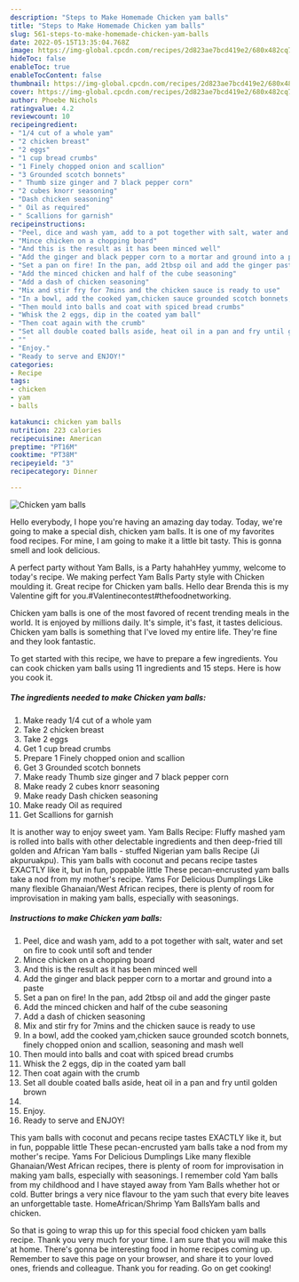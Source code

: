 ```yaml
---
description: "Steps to Make Homemade Chicken yam balls"
title: "Steps to Make Homemade Chicken yam balls"
slug: 561-steps-to-make-homemade-chicken-yam-balls
date: 2022-05-15T13:35:04.768Z
image: https://img-global.cpcdn.com/recipes/2d823ae7bcd419e2/680x482cq70/chicken-yam-balls-recipe-main-photo.jpg
hideToc: false
enableToc: true
enableTocContent: false
thumbnail: https://img-global.cpcdn.com/recipes/2d823ae7bcd419e2/680x482cq70/chicken-yam-balls-recipe-main-photo.jpg
cover: https://img-global.cpcdn.com/recipes/2d823ae7bcd419e2/680x482cq70/chicken-yam-balls-recipe-main-photo.jpg
author: Phoebe Nichols
ratingvalue: 4.2
reviewcount: 10
recipeingredient:
- "1/4 cut of a whole yam"
- "2 chicken breast"
- "2 eggs"
- "1 cup bread crumbs"
- "1 Finely chopped onion and scallion"
- "3 Grounded scotch bonnets"
- " Thumb size ginger and 7 black pepper corn"
- "2 cubes knorr seasoning"
- "Dash chicken seasoning"
- " Oil as required"
- " Scallions for garnish"
recipeinstructions:
- "Peel, dice and wash yam, add to a pot together with salt, water and set on fire to cook until soft and tender"
- "Mince chicken on a chopping board"
- "And this is the result as it has been minced well"
- "Add the ginger and black pepper corn to a mortar and ground into a paste"
- "Set a pan on fire! In the pan, add 2tbsp oil and add the ginger paste"
- "Add the minced chicken and half of the cube seasoning"
- "Add a dash of chicken seasoning"
- "Mix and stir fry for 7mins and the chicken sauce is ready to use"
- "In a bowl, add the cooked yam,chicken sauce grounded scotch bonnets, finely chopped onion and scallion, seasoning and mash well"
- "Then mould into balls and coat with spiced bread crumbs"
- "Whisk the 2 eggs, dip in the coated yam ball"
- "Then coat again with the crumb"
- "Set all double coated balls aside, heat oil in a pan and fry until golden brown"
- ""
- "Enjoy."
- "Ready to serve and ENJOY!"
categories:
- Recipe
tags:
- chicken
- yam
- balls

katakunci: chicken yam balls 
nutrition: 223 calories
recipecuisine: American
preptime: "PT16M"
cooktime: "PT38M"
recipeyield: "3"
recipecategory: Dinner

---
```



![Chicken yam balls](https://img-global.cpcdn.com/recipes/2d823ae7bcd419e2/680x482cq70/chicken-yam-balls-recipe-main-photo.jpg)

Hello everybody, I hope you're having an amazing day today. Today, we're going to make a special dish, chicken yam balls. It is one of my favorites food recipes. For mine, I am going to make it a little bit tasty. This is gonna smell and look delicious.

A perfect party without Yam Balls, is a Party hahahHey yummy, welcome to today&#39;s recipe. We making perfect Yam Balls Party style with Chicken moulding it. Great recipe for Chicken yam balls. Hello dear Brenda this is my Valentine gift for you.#Valentinecontest#thefoodnetworking.

Chicken yam balls is one of the most favored of recent trending meals in the world. It is enjoyed by millions daily. It's simple, it's fast, it tastes delicious. Chicken yam balls is something that I've loved my entire life. They're fine and they look fantastic.


To get started with this recipe, we have to prepare a few ingredients. You can cook chicken yam balls using 11 ingredients and 15 steps. Here is how you cook it.

<!--inarticleads1-->

##### The ingredients needed to make Chicken yam balls:

1. Make ready 1/4 cut of a whole yam
1. Take 2 chicken breast
1. Take 2 eggs
1. Get 1 cup bread crumbs
1. Prepare 1 Finely chopped onion and scallion
1. Get 3 Grounded scotch bonnets
1. Make ready  Thumb size ginger and 7 black pepper corn
1. Make ready 2 cubes knorr seasoning
1. Make ready Dash chicken seasoning
1. Make ready  Oil as required
1. Get  Scallions for garnish


It is another way to enjoy sweet yam. Yam Balls Recipe: Fluffy mashed yam is rolled into balls with other delectable ingredients and then deep-fried till golden and African Yam balls - stuffed Nigerian yam balls Recipe (Ji akpuruakpu). This yam balls with coconut and pecans recipe tastes EXACTLY like it, but in fun, poppable little These pecan-encrusted yam balls take a nod from my mother&#39;s recipe. Yams For Delicious Dumplings Like many flexible Ghanaian/West African recipes, there is plenty of room for improvisation in making yam balls, especially with seasonings. 

<!--inarticleads2-->

##### Instructions to make Chicken yam balls:

1. Peel, dice and wash yam, add to a pot together with salt, water and set on fire to cook until soft and tender
1. Mince chicken on a chopping board
1. And this is the result as it has been minced well
1. Add the ginger and black pepper corn to a mortar and ground into a paste
1. Set a pan on fire! In the pan, add 2tbsp oil and add the ginger paste
1. Add the minced chicken and half of the cube seasoning
1. Add a dash of chicken seasoning
1. Mix and stir fry for 7mins and the chicken sauce is ready to use
1. In a bowl, add the cooked yam,chicken sauce grounded scotch bonnets, finely chopped onion and scallion, seasoning and mash well
1. Then mould into balls and coat with spiced bread crumbs
1. Whisk the 2 eggs, dip in the coated yam ball
1. Then coat again with the crumb
1. Set all double coated balls aside, heat oil in a pan and fry until golden brown
1. 
1. Enjoy.
1. Ready to serve and ENJOY!

This yam balls with coconut and pecans recipe tastes EXACTLY like it, but in fun, poppable little These pecan-encrusted yam balls take a nod from my mother&#39;s recipe. Yams For Delicious Dumplings Like many flexible Ghanaian/West African recipes, there is plenty of room for improvisation in making yam balls, especially with seasonings. I remember cold Yam balls from my childhood and I have stayed away from Yam Balls whether hot or cold. Butter brings a very nice flavour to the yam such that every bite leaves an unforgettable taste. HomeAfrican/Shrimp Yam BallsYam balls and chicken. 

So that is going to wrap this up for this special food chicken yam balls recipe. Thank you very much for your time. I am sure that you will make this at home. There's gonna be interesting food in home recipes coming up. Remember to save this page on your browser, and share it to your loved ones, friends and colleague. Thank you for reading. Go on get cooking!
